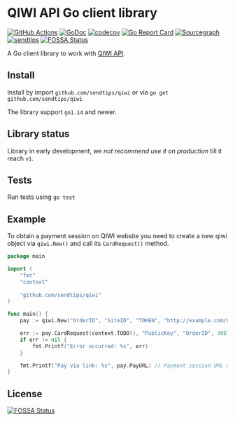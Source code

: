 # QIWI API Go client library

[![GitHub Actions](https://github.com/sendtips/qiwi/workflows/Go/badge.svg)](https://github.com/sendtips/qiwi/actions?workflow=Go)
[![GoDoc](https://godoc.org/github.com/sendtips/qiwi?status.svg)](https://godoc.org/github.com/sendtips/qiwi)
[![codecov](https://codecov.io/gh/sendtips/qiwi/branch/master/graph/badge.svg)](https://codecov.io/gh/sendtips/qiwi)
[![Go Report Card](https://goreportcard.com/badge/github.com/sendtips/qiwi)](https://goreportcard.com/report/github.com/sendtips/qiwi)
[![Sourcegraph](https://sourcegraph.com/github.com/sendtips/qiwi/-/badge.svg)](https://sourcegraph.com/github.com/sendtips/qiwi?badge)
[![sendtips](https://img.shields.io/badge/🍩_Sendtips-@awsom82-black?labelColor=3298dc)](https://sendtips.ru/pay/E2ZfzjVE)
[![FOSSA Status](https://app.fossa.com/api/projects/git%2Bgithub.com%2Fsendtips%2Fqiwi.svg?type=shield)](https://app.fossa.com/projects/git%2Bgithub.com%2Fsendtips%2Fqiwi?ref=badge_shield)


A Go client library to work with [QIWI API](https://developer.qiwi.com/en/).

## Install
Install by import `github.com/sendtips/qiwi` or via `go get github.com/sendtips/qiwi`

The library support `go1.14` and newer.

## Library status
Library in early development, we *not recommend use it on production* till it reach `v1`.

## Tests
Run tests using `go test`

## Example
To obtain a payment session on QIWI website you need to create a new qiwi object via `qiwi.New()` and call its `CardRequest()` method.

```go
package main

import (
    "fmt"
    "context"
    
    "github.com/sendtips/qiwi"
)

func main() {
    pay := qiwi.New("OrderID", "SiteID", "TOKEN", "http://example.com/qiwi-api")

    err := pay.CardRequest(context.TODO(), "PublicKey", "OrderID", 300) // Request session for 3.00RUB
    if err != nil {
        fmt.Printf("Error occurred: %s", err)
    }

    fmt.Printf("Pay via link: %s", pay.PayURL) // Payment session URL on QIWI website
}
```


## License
[![FOSSA Status](https://app.fossa.com/api/projects/git%2Bgithub.com%2Fsendtips%2Fqiwi.svg?type=large)](https://app.fossa.com/projects/git%2Bgithub.com%2Fsendtips%2Fqiwi?ref=badge_large)